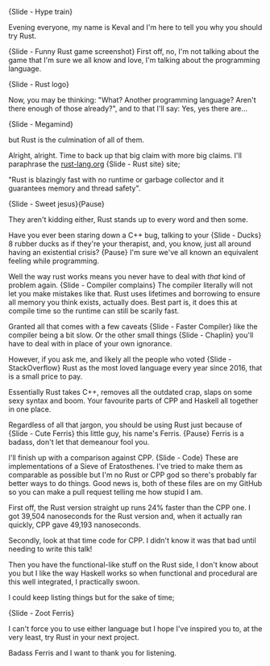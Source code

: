 {Slide - Hype train}

Evening everyone, my name is Keval and I'm here to tell you why you should try Rust.

{Slide - Funny Rust game screenshot} First off, no, I'm not talking about the game that I'm sure we all know and love, I'm talking about the programming language.

{Slide - Rust logo}

Now, you may be thinking: "What? Another programming language? Aren't there enough of those already?", and to that I'll say: Yes, yes there are... 

{Slide - Megamind}

but Rust is the culmination of all of them.

Alright, alright. Time to back up that big claim with more big claims. I'll paraphrase the [rust-lang.org](https://rust-lang.org) {Slide - Rust site} site; 

"Rust is blazingly fast with no runtime or garbage collector and it guarantees memory and thread safety". 

{Slide - Sweet jesus}{Pause}

They aren't kidding either, Rust stands up to every word and then some.

Have you ever been staring down a C++ bug, talking to your {Slide - Ducks} 8 rubber ducks as if they're your therapist, and, you know, just all around having an existential crisis? {Pause} I'm sure we've all known an equivalent feeling while programming.

Well the way rust works means you never have to deal with _that_ kind of problem again. {Slide - Compiler complains} The compiler literally will not let you make mistakes like that. Rust uses lifetimes and borrowing to ensure all memory you think exists, actually does. Best part is, it does this at compile time so the runtime can still be scarily fast.

Granted all that comes with a few caveats {Slide - Faster Compiler} like the compiler being a bit slow. Or the other small things {Slide - Chaplin} you'll have to deal with in place of your own ignorance.

However, if you ask me, and likely all the people who voted {Slide - StackOverflow} Rust as the most loved language every year since 2016, that is a small price to pay.

Essentially Rust takes C++, removes all the outdated crap, slaps on some sexy syntax and boom. Your favourite parts of CPP and Haskell all together in one place.

Regardless of all that jargon, you should be using Rust just because of {Slide - Cute Ferris} this little guy, his name's Ferris. {Pause} Ferris is a badass, don't let that demeanour fool you.

I'll finish up with a comparison against CPP. {Slide - Code} These are implementations of a Sieve of Eratosthenes. I've tried to make them as comparable as possible but I'm no Rust or CPP god so there's probably far better ways to do things. Good news is, both of these files are on my GitHub so you can make a pull request telling me how stupid I am.

First off, the Rust version straight up runs 24% faster than the CPP one. I got 39,504 nanoseconds for the Rust version and, when it actually ran quickly, CPP gave 49,193 nanoseconds.

Secondly, look at that time code for CPP. I didn't know it was that bad until needing to write this talk!

Then you have the functional-like stuff on the Rust side, I don't know about you but I like the way Haskell works so when functional and procedural are this well integrated, I practically swoon.

I could keep listing things but for the sake of time;

{Slide - Zoot Ferris}

I can't force you to use either language but I hope I've inspired you to, at the very least, try Rust in your next project.

Badass Ferris and I want to thank you for listening.